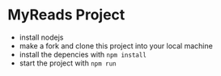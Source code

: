 # MyReads Project

* install nodejs
* make a fork and clone this project into your local machine
* install the depencies with `npm install`
* start the project with `npm run` 
